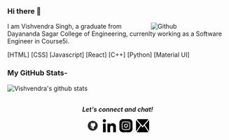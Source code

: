### Hi there 👋

<img width="35%" align="right" alt="Github" src="https://user-images.githubusercontent.com/48678280/88862734-4903af80-d201-11ea-968b-9c939d88a37c.gif" />

I am Vishvendra Singh, a graduate from Dayananda Sagar College of Engineering, currenlty working as a Software Engineer in Course5i.

<!-- ### Language and Tools Used- </br>
![C++](https://img.shields.io/badge/-C++-000000?style=for-the-badge&logo=C%2B%2B&logoColor=00599C)
![C](https://img.shields.io/badge/-C-000000?style=for-the-badge&logo=C)
![Python](https://img.shields.io/badge/-Python-000000?style=for-the-badge&logo=Python&logoColor=00599C)
![Verilog](https://img.shields.io/badge/-Verilog-000000?style=for-the-badge&logo=Verilog&logoColor=00599C)
 -->
 [HTML]
 [CSS]
 [Javascript]
 [React]
 [C++]
 [Python]
 [Material UI]

### My GitHub Stats- </br>
![Vishvendra's github stats](https://github-readme-stats.vercel.app/api?username=singhvishvendra700&show_icons=true&theme=dark)
</br></br>

<p align="center">
  <i><b>Let's connect and chat!</b></i>

  <p align="center">
    <a href="https://github.com/singhvishvendra700" alt="GitHub"><img src="https://github.com/Octaves0911/social-media-logos/blob/master/github_new.png" height="30" width="30"></a>&nbsp;
    <a href="https://www.linkedin.com/in/singhvish700/" alt="Linkedin"><img src="https://github.com/Octaves0911/social-media-logos/blob/master/linkedin.png" height="30" width="30"></a>&nbsp;
    <a href="https://www.instagram.com/vishvendraa.singh/" alt="Instagram"><img src="https://github.com/Octaves0911/social-media-logos/blob/master/instagram.png" height="30" width="30"></a>&nbsp;
     <a href="mailto:singhvishvendra700@gmail.com"><img src="https://github.com/Octaves0911/social-media-logos/blob/master/email_new.png" height="30" width="30"></a>

  </p>
    
</p>
